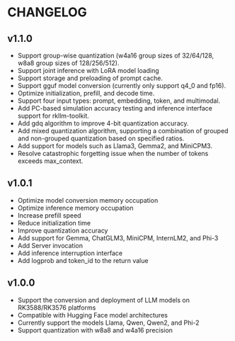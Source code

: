 # CHANGELOG
## v1.1.0
- Support group-wise quantization (w4a16 group sizes of 32/64/128, w8a8 group sizes of 128/256/512).
- Support joint inference with LoRA model loading
- Support storage and preloading of prompt cache.
- Support gguf model conversion (currently only support q4_0 and fp16).
- Optimize initialization, prefill, and decode time.
- Support four input types: prompt, embedding, token, and multimodal.
- Add PC-based simulation accuracy testing and inference interface support for rkllm-toolkit.
- Add gdq algorithm to improve 4-bit quantization accuracy.
- Add mixed quantization algorithm, supporting a combination of grouped and non-grouped quantization based on specified ratios.
- Add support for models such as Llama3, Gemma2, and MiniCPM3.
- Resolve catastrophic forgetting issue when the number of tokens exceeds max_context.

## v1.0.1
 - Optimize model conversion memory occupation
 - Optimize inference memory occupation
 - Increase prefill speed
 - Reduce initialization time
 - Improve quantization accuracy
 - Add support for Gemma, ChatGLM3, MiniCPM, InternLM2, and Phi-3
 - Add Server invocation
 - Add inference interruption interface
 - Add logprob and token_id to the return value

## v1.0.0
 - Support the conversion and deployment of LLM models on RK3588/RK3576 platforms
 - Compatible with Hugging Face model architectures
 - Currently support the models Llama, Qwen, Qwen2, and Phi-2
 - Support quantization with w8a8 and w4a16 precision